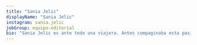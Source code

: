 ```yaml
---
title: "Sania Jelic"
displayName: "Sania Jelic"
instagram: sania.jelic
jobGroup: equipo-editorial
bio: "Sania Jelic es ante todo una viajera. Antes compaginaba esta pasión con sus trabajos en el sector turístico en empresas e instituciones como Amadeus o la Oficina de Turismo de Croacia. Ahora, recién jubilada, recorre el mundo descubriendo sus posibilidades para los viajeros del segmento Silver."
---
```



